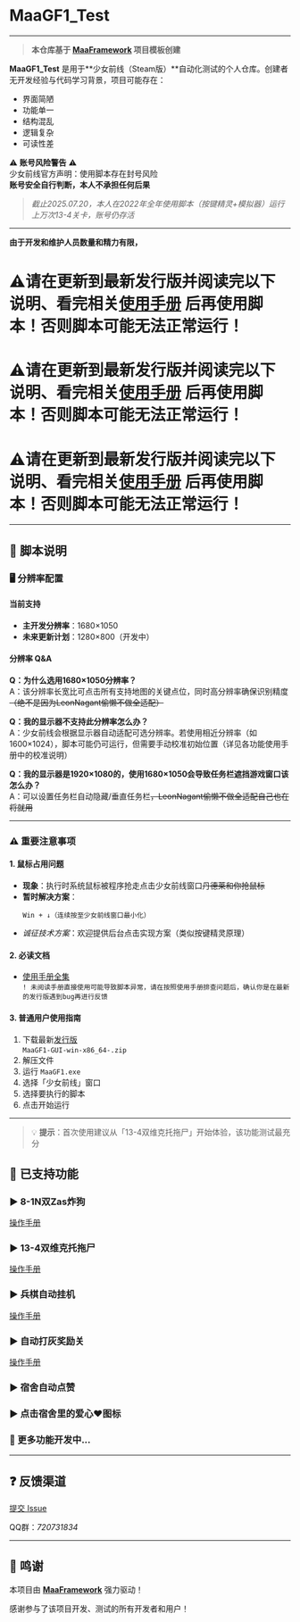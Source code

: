<!-- markdownlint-disable MD033 MD041 -->

# MaaGF1_Test

---

> **本仓库基于 [MaaFramework](https://github.com/MaaXYZ/MaaFramework) 项目模板创建**

**MaaGF1_Test** 是用于**少女前线（Steam版）**自动化测试的个人仓库。创建者无开发经验与代码学习背景，项目可能存在：

- 界面简陋
- 功能单一
- 结构混乱
- 逻辑复杂
- 可读性差



⚠️ **账号风险警告** ⚠️  
少女前线官方声明：使用脚本存在封号风险  
**账号安全自行判断，本人不承担任何后果**

> _截止2025.07.20，本人在2022年全年使用脚本（按键精灵+模拟器）运行上万次13-4关卡，账号仍存活_

---
**由于开发和维护人员数量和精力有限，**

# **⚠️请在更新到最新发行版并阅读完以下说明、看完相关[使用手册](https://github.com/LeonNagant/MaaGF1_Test/tree/main/manual)  后再使用脚本！否则脚本可能无法正常运行！**
# **⚠️请在更新到最新发行版并阅读完以下说明、看完相关[使用手册](https://github.com/LeonNagant/MaaGF1_Test/tree/main/manual)  后再使用脚本！否则脚本可能无法正常运行！**
# **⚠️请在更新到最新发行版并阅读完以下说明、看完相关[使用手册](https://github.com/LeonNagant/MaaGF1_Test/tree/main/manual)  后再使用脚本！否则脚本可能无法正常运行！**

---

## 📜 脚本说明

### 🖥️ 分辨率配置

#### 当前支持
- **主开发分辨率**：1680×1050
- **未来更新计划**：1280×800（开发中）

#### 分辨率 Q&A
**Q：为什么选用1680×1050分辨率？**  
A：该分辨率长宽比可点击所有支持地图的关键点位，同时高分辨率确保识别精度~~（绝不是因为LeonNagant偷懒不做全适配）~~

**Q：我的显示器不支持此分辨率怎么办？**  
A：少女前线会根据显示器自动适配可选分辨率。若使用相近分辨率（如1600×1024），脚本可能仍可运行，但需要手动校准初始位置（详见各功能使用手册中的校准说明）

**Q：我的显示器是1920×1080的，使用1680×1050会导致任务栏遮挡游戏窗口该怎么办？**  
A：可以设置任务栏自动隐藏/垂直任务栏~~，LeonNagant偷懒不做全适配自己也在将就用~~

---

### ⚠️ 重要注意事项

#### 1. 鼠标占用问题
- **现象**：执行时系统鼠标被程序抢走点击少女前线窗口~~丹德莱和你抢鼠标~~
- **暂时解决方案**：
  ```快捷键
  Win + ↓（连续按至少女前线窗口最小化）
  ```
- *诚征技术方案*：欢迎提供后台点击实现方案（类似按键精灵原理）

#### 2. 必读文档
- [使用手册全集](https://github.com/LeonNagant/MaaGF1_Test/tree/main/manual)  
```! 未阅读手册直接使用可能导致脚本异常，请在按照使用手册排查问题后，确认你是在最新的发行版遇到bug再进行反馈```


#### 3. 普通用户使用指南
1. 下载最新[发行版](https://github.com/LeonNagant/MaaGF1_Test/releases/tag/release)  
   `MaaGF1-GUI-win-x86_64-.zip`
2. 解压文件
3. 运行 `MaaGF1.exe`
4. 选择「少女前线」窗口
5. 选择要执行的脚本
6. 点击开始运行


--- 

> 💡 **提示**：首次使用建议从「13-4双维克托拖尸」开始体验，该功能测试最充分

## 🚀 已支持功能

### ▶️ 8-1N双Zas炸狗

[操作手册](https://github.com/LeonNagant/MaaGF1_Test/blob/main/manual/8-1N%E5%8F%8CZas%E7%82%B8%E7%8B%97%E4%BD%BF%E7%94%A8%E6%89%8B%E5%86%8C.md)

### ▶️ 13-4双维克托拖尸

[操作手册](https://github.com/LeonNagant/MaaGF1_Test/blob/main/manual/13-4%E5%8F%8C%E7%BB%B4%E5%85%8B%E6%89%98%E6%8B%96%E5%B0%B8%E4%BD%BF%E7%94%A8%E6%89%8B%E5%86%8C.md)

### ▶️ 兵棋自动挂机

[操作手册](https://github.com/LeonNagant/MaaGF1_Test/blob/main/manual/%E5%85%B5%E6%A3%8B%E8%87%AA%E5%8A%A8%E6%8C%82%E6%9C%BA%E4%BD%BF%E7%94%A8%E6%89%8B%E5%86%8C.md)

### ▶️ 自动打灰奖励关

[操作手册](https://github.com/LeonNagant/MaaGF1_Test/blob/main/manual/%E8%87%AA%E5%8A%A8%E6%89%93%E7%81%B0%E5%A5%96%E5%8A%B1%E5%85%B3%E4%BD%BF%E7%94%A8%E6%89%8B%E5%86%8C.md)

### ▶️ 宿舍自动点赞

### ▶️ 点击宿舍里的爱心❤图标

### 🔧 更多功能开发中...

---

## ❓ 反馈渠道

[提交 Issue](https://github.com/LeonNagant/MaaGF1_Test/issues)

QQ群：_720731834_

---

## 🙏 鸣谢

本项目由 **[MaaFramework](https://github.com/MaaXYZ/MaaFramework)** 强力驱动！

感谢参与了该项目开发、测试的所有开发者和用户！
